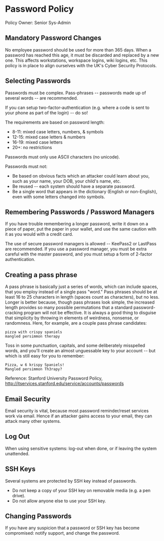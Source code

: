 
# Password Policy

Policy Owner: Senior Sys-Admin

## Mandatory Password Changes

No employee password should be used for more than 365 days.  When a password has reached this age, it must be discarded and replaced by a new one.  This affects workstations, workspace logins, wiki logins, etc. This policy is in place to align ourselves with the UK's Cyber Security Protocols.

## Selecting Passwords

Passwords must be complex. Pass-phrases -- passwords made up of several words -- are recommended.

If you can setup two-factor-authentication (e.g. where a code is sent to your phone as part of the login) -- do so!

The requirements are based on password length:

 - 8-11: mixed case letters, numbers, & symbols
 - 12-15: mixed case letters & numbers
 - 16-19: mixed case letters
 - 20+: no restrictions

Passwords must only use ASCII characters (no unicode).

Passwords must not:

 - Be based on obvious facts which an attacker could learn about you, such as your name, your DOB, your child's name, etc.
 - Be reused -- each system should have a separate password.
 - Be a single word that appears in the dictionary (English or non-English), even with some letters changed into symbols.
 

## Remembering Passwords / Password Managers

If you have trouble remembering a longer password, write it down on a piece of paper, put the paper in your wallet, and use the same caution with it as you would with a credit card.

The use of secure password managers is allowed -- KeePass2 or LastPass are recommended.
If you use a password manager, you must be extra careful with the master password, and you must setup a form of 2-factor authentication.

## Creating a pass phrase

A pass phrase is basically just a series of words, which can include spaces, that you employ instead of a single pass "word." Pass phrases should be at least 16 to 25 characters in length (spaces count as characters), but no less. Longer is better because, though pass phrases look simple, the increased length provides so many possible permutations that a standard password-cracking program will not be effective. It is always a good thing to disguise that simplicity by throwing in elements of weirdness, nonsense, or randomness. Here, for example, are a couple pass phrase candidates:

```
pizza with crispy spaniels
mangled persimmon therapy
```

Toss in some punctuation, capitals, and some deliberately misspelled words, and you'll create an almost unguessable key to your account -- but which is still easy for you to remember:

```
Pizza, w 6 krispy Spaniels!
Mangled persimmon Th3rapy?
```

Reference: Stanford University Password Policy, http://itservices.stanford.edu/service/accounts/passwords

## Email Security 

Email security is vital, because most password reminder/reset services work via email. Hence if an attacker gains access to your email, they can attack many other systems.

## Log Out 

When using sensitive systems: log-out when done, or if leaving the system unattended.

## SSH Keys

Several systems are protected by SSH key instead of passwords. 

 - Do not keep a copy of your SSH key on removable media (e.g. a pen drive).
 - Do not allow anyone else to use your SSH key.

## Changing Passwords 

If you have any suspicion that a password or SSH key has become compromised: notify support, and change the password.
